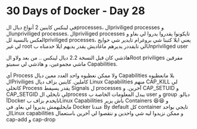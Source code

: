 # 30 Days of Docker - Day 28
في لينكس كاينين 2 أنواع ديال الprocesses، الpriviliged processes و الunpriviliged processes. 
الpriviliged processes تايكونوا يقدروا يدروا لي بغاو و العكس بالنسية للpriviliged processes، 
يعني ايلا كتبنا شي بروغرام تايدير شي حوايج لي غير  root لي تايقددر يديرهم ماغاديش يقدر يديهم ايلا خدمناه بUnpriviliged user

هاذشي كان قبل النسخة 2.2 ديال لينكس .. من بعد ولاو الRoot priviliges مفرقين ماشي مجموعين، و هاذشي لي سميتو Capabilities.

أي Process ولا ممكن نعطيوه واحد العدد معين ديال Capabilities بلا مانعطيوه الPriviliges كاملين.
كاينين بزاف ديال Linux Capabilities منهم CAP_KILL لي كاتخلي Process يقدر يسيفط Signals ل processes آخرين. و CAP_SETUID و CAP_SETGID لي تايخلي الprocess يبدل المعلومات الخاصة ب user و group ديالو. 
آDocker تايخدم بزاف بLinux Capabilities باش يزير Containers 😆😆 و مايخليهمش يديروا لي بغاو. 
في Docker عندنا By default كل container تايجي بواحد الLinux capabilities و ممكن نزيدوا ليه شي واحدين و ننقصوا لي آخرين باستعمال cap-add و cap-drop